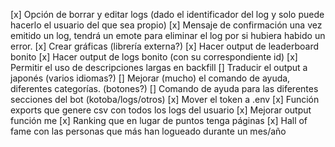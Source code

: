 [x] Opción de borrar y editar logs (dado el identificador del log y solo puede hacerlo el usuario del que sea propio)
[x] Mensaje de confirmación una vez emitido un log, tendrá un emote para eliminar el log por si hubiera habido un error.
[x] Crear gráficas (librería externa?)
[x] Hacer output de leaderboard bonito
[x] Hacer output de logs bonito (con su correspondiente id)
[x] Permitir el uso de descripciones largas en backfill
[] Traducir el output a japonés (varios idiomas?)
[] Mejorar (mucho) el comando de ayuda, diferentes categorías. (botones?)
[] Comando de ayuda para las diferentes secciones del bot (kotoba/logs/otros)
[x] Mover el token a .env
[x] Función exports que genere csv con todos los logs del usuario
[x] Mejorar output función me
[x] Ranking que en lugar de puntos tenga páginas
[x] Hall of fame con las personas que más han logueado durante un mes/año